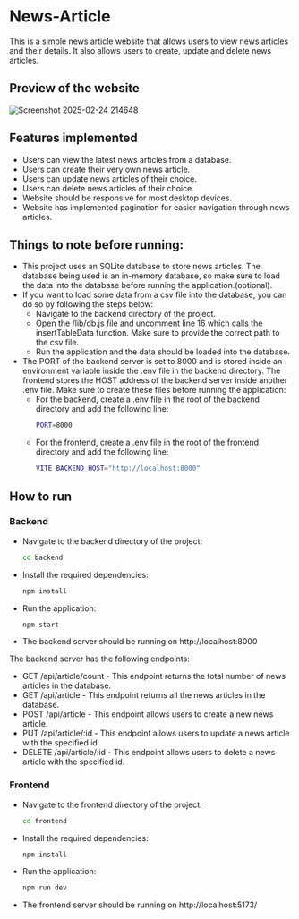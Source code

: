 # News-Article
This is a simple news article website that allows users to view news articles and their details. It also allows users to create, update and delete news articles.

## Preview of the website
![Screenshot 2025-02-24 214648](https://github.com/user-attachments/assets/25279012-c181-402b-8771-38d9e1a4f330)

## Features implemented
- Users can view the latest news articles from a database. 
- Users can create their very own news article.
- Users can update news articles of their choice.
- Users can delete news articles of their choice.
- Website should be responsive for most desktop devices.
- Website has implemented pagination for easier navigation through news articles.

## Things to note before running:
- This project uses an SQLite database to store news articles. The database being used is an in-memory database, so make sure to load the data into the database before running the application.(optional).
- If you want to load some data from a csv file into the database, you can do so by following the steps below:
    - Navigate to the backend directory of the project.
    - Open the /lib/db.js file and uncomment line 16 which calls the insertTableData function. Make sure to provide the correct path to the csv file.
    - Run the application and the data should be loaded into the database.
- The PORT of the backend server is set to 8000 and is stored inside an environment variable inside the .env file in the backend directory. The frontend stores the HOST address of the backend server inside another .env file. Make sure to create these files before running the application:
    - For the backend, create a .env file in the root of the backend directory and add the following line: 
        ``` bash
        PORT=8000
        ```
    - For the frontend, create a .env file in the root of the frontend directory and add the following line:
        ``` bash
        VITE_BACKEND_HOST="http://localhost:8000"
        ```
## How to run

### Backend
- Navigate to the backend directory of the project:
    ``` bash
    cd backend
    ```
- Install the required dependencies:
    ``` bash
    npm install
    ```
- Run the application:
    ``` bash
    npm start
    ```
- The backend server should be running on http://localhost:8000

The backend server has the following endpoints:
- GET /api/article/count - This endpoint returns the total number of news articles in the database.
- GET /api/article - This endpoint returns all the news articles in the database.
- POST /api/article - This endpoint allows users to create a new news article.
- PUT /api/article/:id - This endpoint allows users to update a news article with the specified id.
- DELETE /api/article/:id - This endpoint allows users to delete a news article with the specified id.

### Frontend
- Navigate to the frontend directory of the project:
    ``` bash
    cd frontend
    ```
- Install the required dependencies:
    ``` bash
    npm install
    ```
- Run the application:
    ``` bash
    npm run dev
    ```
- The frontend server should be running on http://localhost:5173/

